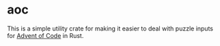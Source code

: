 # aoc
This is a simple utility crate for making it easier to deal with puzzle inputs for
[Advent of Code](https://adventofcode.com/) in Rust.
